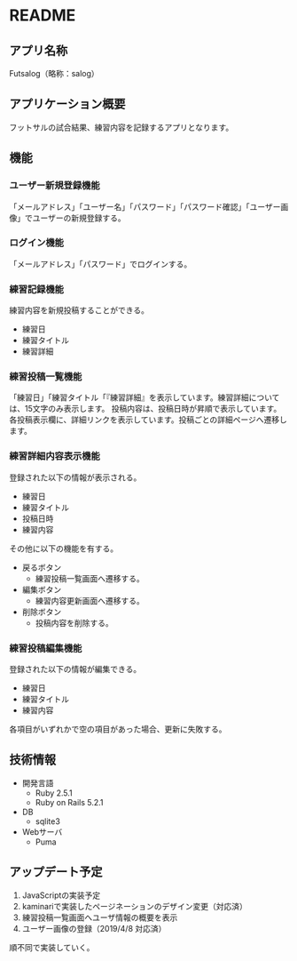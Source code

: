 
# README

## アプリ名称
Futsalog（略称：salog）

## アプリケーション概要
フットサルの試合結果、練習内容を記録するアプリとなります。

## 機能

### ユーザー新規登録機能
「メールアドレス」「ユーザー名」「パスワード」「パスワード確認」「ユーザー画像」でユーザーの新規登録する。

### ログイン機能
「メールアドレス」「パスワード」でログインする。

### 練習記録機能
練習内容を新規投稿することができる。

  - 練習日
  - 練習タイトル
  - 練習詳細

### 練習投稿一覧機能
「練習日」「練習タイトル「『練習詳細』を表示しています。練習詳細については、15文字のみ表示します。
投稿内容は、投稿日時が昇順で表示しています。
各投稿表示欄に、詳細リンクを表示しています。投稿ごとの詳細ページへ遷移します。

### 練習詳細内容表示機能
登録された以下の情報が表示される。

- 練習日
- 練習タイトル
- 投稿日時
- 練習内容

その他に以下の機能を有する。

- 戻るボタン
  - 練習投稿一覧画面へ遷移する。
- 編集ボタン
  - 練習内容更新画面へ遷移する。
- 削除ボタン
  - 投稿内容を削除する。

### 練習投稿編集機能
登録された以下の情報が編集できる。

- 練習日
- 練習タイトル
- 練習内容

各項目がいずれかで空の項目があった場合、更新に失敗する。

## 技術情報
- 開発言語
  - Ruby 2.5.1
  - Ruby on Rails 5.2.1
- DB
  - sqlite3
- Webサーバ
  - Puma

## アップデート予定
1. JavaScriptの実装予定
2. kaminariで実装したページネーションのデザイン変更（対応済）
3. 練習投稿一覧画面へユーザ情報の概要を表示
4. ユーザー画像の登録（2019/4/8 対応済）

順不同で実装していく。
